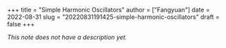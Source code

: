 +++
title = "Simple Harmonic Oscillators"
author = ["Fangyuan"]
date = 2022-08-31
slug = "20220831191425-simple-harmonic-oscillators"
draft = false
+++

_This note does not have a description yet._
